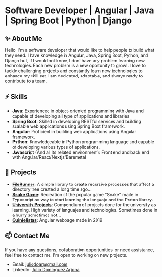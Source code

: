 <!--
**JulioDoAr/JulioDoAr** is a ✨ _special_ ✨ repository because its `README.md` (this file) appears on your GitHub profile.

Here are some ideas to get you started:

- 🔭 I’m currently working on ...
- 🌱 I’m currently learning ...
- 👯 I’m looking to collaborate on ...
- 🤔 I’m looking for help with ...
- 💬 Ask me about ...
- 📫 How to reach me: ...
- 😄 Pronouns: ...
- ⚡ Fun fact: ...
-->
# Software Developer | Angular | Java | Spring Boot | Python | Django

## ✨ About Me

Hello! I'm a software developer that would like to help people to build what they need. I have knowledge in Angular, Java, Spring Boot, Python, and Django but, if I would not know, I dont have any problem learning new technologies. Each new problem is a new oportunity to grow!. I love to tackle challenging projects and constantly learn new technologies to enhance my skill set. I am dedicated, adaptable, and always ready to contribute to a team.

## ⚡ Skills

- **Java**: Experienced in object-oriented programming with Java and capable of developing all type of applications and libraries.
- **Spring Boot**: Skilled in developing RESTful services and building scalable web applications using Spring Boot framework.
- **Angular**: Proficient in building web applications using Angular framework.
- **Python**: Knowledgeable in Python programming language and capable of developing various types of applications.
- **Javascript** (And all its related environment): Front end and back end with Angular/React/Nextjs/Baremetal

## 💪 Projects

- **[FileRunner](https://github.com/JulioDoAr/FileRunner)**: A simple library to create recursive processes that affect a directory tree created a long time ago...
- **[Snake Game](https://github.com/JulioDoAr/snake-game)**: Recreation of the popular game "Snake" made in Typescript as way to start learning the lenguaje and the Proton library.
- **[University Projects](https://github.com/JulioDoAr/university-projects)**: Compendium of projects done for the university as learning. High variety of languajes and technologies. Sometimes done in a hurry sometimes not...
- **[Quinielistas](https://github.com/JulioDoAr/quinielistas-public)**: Angular webpage made in 2019

## 📫 Contact Me

If you have any questions, collaboration opportunities, or need assistance, feel free to contact me. I'm open to working on new projects.

- Email: [juliodoar@gmail.com](mailto:juliodoar@gmail.com)
- LinkedIn: [Julio Domínguez Arjona](https://www.linkedin.com/in/julio-domínguez-arjona)


